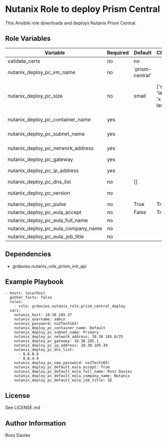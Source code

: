 # Nutanix Role to deploy Prism Central

This Ansible role downloads and deploys Nutanix Prism Central.


## Role Variables

| Variable                                    | Required | Default         | Choices                                                                         | Comments                                                                                                                                                                                                                          |
|---------------------------------------------|----------|-----------------|---------------------------------------------------------------------------------|-----------------------------------------------------------------------------------------------------------------------------------------------------------------------------------------------------------------------------------|
| validate_certs                              | no       | no              |                                                                                 | Whether to check if Prism UI certificates are valid.                                                                                                                                                                              |
| nutanix_deploy_pc_vm_name                   | no       | 'prism-central' |                                                                                 | The name of the Prism Central VM                                                                                                                                                                                                  |
| nutanix_deploy_pc_size                      | no       | small           | ['small', 'large', 'x-large']                                                   | See https://portal.nutanix.com/page/documents/details?targetId=Release-Notes-Prism-Central-vpc_2022_6:top-pc-scalability-r.html for details on PC sizing.                                                                         |
| nutanix_deploy_pc_container_name            | yes      |                 |                                                                                 | The name of the container (datastore) upon with to place the PC VM                                                                                                                                                                |
| nutanix_deploy_pc_subnet_name               | yes      |                 |                                                                                 | The name of the subnet (port-group) upon with to place the PC VM                                                                                                                                                                  |
| nutanix_deploy_pc_network_address           | yes      |                 |                                                                                 | Network address for the above subnet using the following notation (10.10.10.0/24)                                                                                                                                                 |
| nutanix_deploy_pc_gateway                   | yes      |                 |                                                                                 | IPv4 gateway  for the above subnet                                                                                                                                                                                                |
| nutanix_deploy_pc_ip_address                | yes      |                 |                                                                                 | IPv4 address for the above subnet to assign to the PC VM                                                                                                                                                                          |
| nutanix_deploy_pc_dns_list                  | no       | []              |                                                                                 | List of DNS servers ['8.8.8.8', '8.8.4.4']                                                                                                                                                                                        |
| nutanix_deploy_pc_version                   | no       |                 |                                                                                 | If not provided the latests Prism Central version for the clusters AOS version will be deployed.                                                                                                                                  |
| nutanix_deploy_pc_pulse                     | no       | True            | True | False                                                                    |                                                                                                                                                                                                                                   |
| nutanix_deploy_pc_eula_accept               | no       | False           | True | False                                                                    | If ELUA is set to True the full_name, company and role variables are mandatory.                                                                                                                                                                                                                                  |
| nutanix_deploy_pc_eula_full_name            | no       |                 |                                                                                 |                                                                                                                                                                                                                                   |
| nutanix_deploy_pc_eula_company_name         | no       |                 |                                                                                 |                                                                                                                                                                                                                                   |
| nutanix_deploy_pc_eula_job_title            | no       |                 |                                                                                 |                                                                                                                                                                                                                                   |


## Dependencies

- grdavies.nutanix_role_prism_init_api


## Example Playbook

```
- hosts: localhost
  gather_facts: false
  roles:
    - role: grdavies.nutanix_role_prism_central_deploy
  vars:
    nutanix_host: 10.38.185.37
    nutanix_username: admin
    nutanix_password: nx2Tech165!
    nutanix_deploy_pc_container_name: Default
    nutanix_deploy_pc_subnet_name: Primary
    nutanix_deploy_pc_network_address: 10.38.185.0/25
    nutanix_deploy_pc_gateway: 10.38.185.1
    nutanix_deploy_pc_ip_address: 10.38.185.39
    nutanix_deploy_pc_dns_list:
      - 8.8.8.8
      - 8.8.4.4
    nutanix_deploy_pc_new_password: nx2Tech165!
    nutanix_deploy_pc_default_eula_accept: True
    nutanix_deploy_pc_default_eula_full_name: Ross Davies
    nutanix_deploy_pc_default_eula_company_name: Nutanix
    nutanix_deploy_pc_default_eula_job_title: SE
```


## License

See LICENSE.md

## Author Information

Ross Davies
